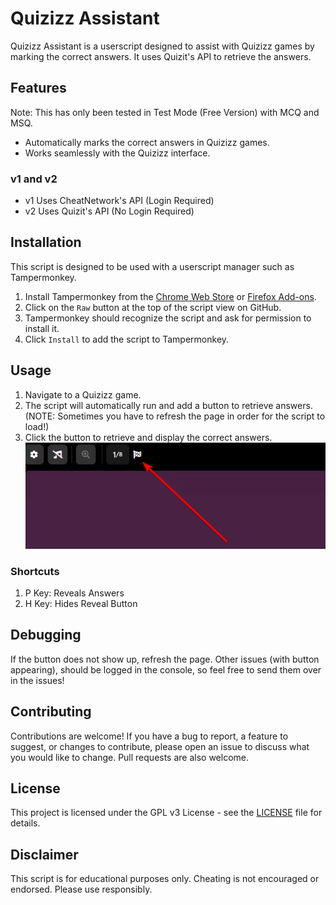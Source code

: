 # Quizizz Assistant

Quizizz Assistant is a userscript designed to assist with Quizizz games by marking the correct answers. It uses Quizit's API to retrieve the answers.

## Features
Note: This has only been tested in Test Mode (Free Version) with MCQ and MSQ.

- Automatically marks the correct answers in Quizizz games.
- Works seamlessly with the Quizizz interface.
  
### v1 and v2 
- v1 Uses CheatNetwork's API (Login Required)
- v2 Uses Quizit's API (No Login Required)

## Installation

This script is designed to be used with a userscript manager such as Tampermonkey.

1. Install Tampermonkey from the [Chrome Web Store](https://chrome.google.com/webstore/detail/tampermonkey/dhdgffkkebhmkfjojejmpbldmpobfkfo) or [Firefox Add-ons](https://addons.mozilla.org/en-US/firefox/addon/tampermonkey/).
2. Click on the `Raw` button at the top of the script view on GitHub.
3. Tampermonkey should recognize the script and ask for permission to install it.
4. Click `Install` to add the script to Tampermonkey.

## Usage

1. Navigate to a Quizizz game.
2. The script will automatically run and add a button to retrieve answers. (NOTE: Sometimes you have to refresh the page in order for the script to load!)
4. Click the button to retrieve and display the correct answers.
![alt text](img.png)

### Shortcuts
1. P Key: Reveals Answers
2. H Key: Hides Reveal Button

## Debugging

If the button does not show up, refresh the page. Other issues (with button appearing), should be logged in the console, so feel free to send them over in the issues!


## Contributing

Contributions are welcome! If you have a bug to report, a feature to suggest, or changes to contribute, please open an issue to discuss what you would like to change. Pull requests are also welcome.

## License

This project is licensed under the GPL v3 License - see the [LICENSE](LICENSE) file for details.

## Disclaimer

This script is for educational purposes only. Cheating is not encouraged or endorsed. Please use responsibly.
